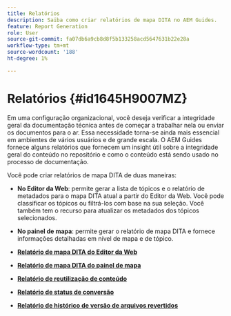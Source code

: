 ```yaml
---
title: Relatórios
description: Saiba como criar relatórios de mapa DITA no AEM Guides.
feature: Report Generation
role: User
source-git-commit: fa07db6a9cb8d8f5b133258acd5647631b22e28a
workflow-type: tm+mt
source-wordcount: '188'
ht-degree: 1%

---
```


# Relatórios {#id1645H9007MZ}

Em uma configuração organizacional, você deseja verificar a integridade geral da documentação técnica antes de começar a trabalhar nela ou enviar os documentos para o ar. Essa necessidade torna-se ainda mais essencial em ambientes de vários usuários e de grande escala. O AEM Guides fornece alguns relatórios que fornecem um insight útil sobre a integridade geral do conteúdo no repositório e como o conteúdo está sendo usado no processo de documentação.

Você pode criar relatórios de mapa DITA de duas maneiras:

- **No Editor da Web**: permite gerar a lista de tópicos e o relatório de metadados para o mapa DITA atual a partir do Editor da Web. Você pode classificar os tópicos ou filtrá-los com base na sua seleção. Você também tem o recurso para atualizar os metadados dos tópicos selecionados.
- **No painel de mapa**: permite gerar o relatório de mapa DITA e fornece informações detalhadas em nível de mapa e de tópico.

- **[Relatório de mapa DITA do Editor da Web](reports-web-editor.md)**

- **[Relatório de mapa DITA do painel de mapa](reports-ditamap.md)**

- **[Relatório de reutilização de conteúdo](reports-content-reuse.md)**

- **[Relatório de status de conversão](reports-convertion-status.md)**

- **[Relatório de histórico de versão de arquivos revertidos](reports-reverted-file-version-history.md)**
